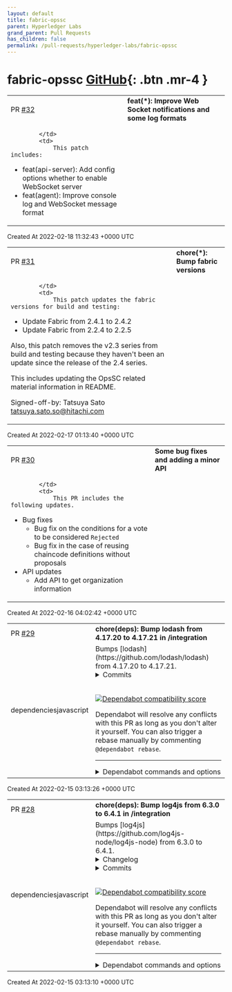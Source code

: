 ```yaml
---
layout: default
title: fabric-opssc
parent: Hyperledger Labs
grand_parent: Pull Requests
has_children: false
permalink: /pull-requests/hyperledger-labs/fabric-opssc
---
```


# fabric-opssc <span class="fs-3 right-align">[GitHub](https://github.com/hyperledger-labs/fabric-opssc){: .btn .mr-4 }</span>


<div>
    <table>
        <tr>
            <td>
                PR <a href="https://github.com/hyperledger-labs/fabric-opssc/pull/32" class=".btn">#32</a>
            </td>
            <td>
                <b>
                    feat(*): Improve Web Socket notifications and some log formats
                </b>
            </td>
        </tr>
        <tr>
            <td>
                
            </td>
            <td>
                This patch includes:
- feat(api-server): Add config options whether to enable WebSocket server
- feat(agent): Improve console log and WebSocket message format
            </td>
        </tr>
    </table>
    <div class="right-align">
        Created At 2022-02-18 11:32:43 +0000 UTC
    </div>
</div>

<div>
    <table>
        <tr>
            <td>
                PR <a href="https://github.com/hyperledger-labs/fabric-opssc/pull/31" class=".btn">#31</a>
            </td>
            <td>
                <b>
                    chore(*): Bump fabric versions
                </b>
            </td>
        </tr>
        <tr>
            <td>
                
            </td>
            <td>
                This patch updates the fabric versions for build and testing:
- Update Fabric from 2.4.1 to 2.4.2
- Update Fabric from 2.2.4 to 2.2.5

Also, this patch removes the v2.3 series from build and testing
because they haven't been an update since the release of the 2.4 series.

This includes updating the OpsSC related material information in README.

Signed-off-by: Tatsuya Sato <tatsuya.sato.so@hitachi.com>
            </td>
        </tr>
    </table>
    <div class="right-align">
        Created At 2022-02-17 01:13:40 +0000 UTC
    </div>
</div>

<div>
    <table>
        <tr>
            <td>
                PR <a href="https://github.com/hyperledger-labs/fabric-opssc/pull/30" class=".btn">#30</a>
            </td>
            <td>
                <b>
                    Some bug fixes and adding a minor API
                </b>
            </td>
        </tr>
        <tr>
            <td>
                
            </td>
            <td>
                This PR includes the following updates.

- Bug fixes
  - Bug fix on the conditions for a vote to be considered `Rejected`
  - Bug fix in the case of reusing chaincode definitions without proposals
-  API updates
   - Add API to get organization information
            </td>
        </tr>
    </table>
    <div class="right-align">
        Created At 2022-02-16 04:02:42 +0000 UTC
    </div>
</div>

<div>
    <table>
        <tr>
            <td>
                PR <a href="https://github.com/hyperledger-labs/fabric-opssc/pull/29" class=".btn">#29</a>
            </td>
            <td>
                <b>
                    chore(deps): Bump lodash from 4.17.20 to 4.17.21 in /integration
                </b>
            </td>
        </tr>
        <tr>
            <td>
                <span class="chip">dependencies</span><span class="chip">javascript</span>
            </td>
            <td>
                Bumps [lodash](https://github.com/lodash/lodash) from 4.17.20 to 4.17.21.
<details>
<summary>Commits</summary>
<ul>
<li><a href="https://github.com/lodash/lodash/commit/f299b52f39486275a9e6483b60a410e06520c538"><code>f299b52</code></a> Bump to v4.17.21</li>
<li><a href="https://github.com/lodash/lodash/commit/c4847ebe7d14540bb28a8b932a9ce1b9ecbfee1a"><code>c4847eb</code></a> Improve performance of <code>toNumber</code>, <code>trim</code> and <code>trimEnd</code> on large input strings</li>
<li><a href="https://github.com/lodash/lodash/commit/3469357cff396a26c363f8c1b5a91dde28ba4b1c"><code>3469357</code></a> Prevent command injection through <code>_.template</code>'s <code>variable</code> option</li>
<li>See full diff in <a href="https://github.com/lodash/lodash/compare/4.17.20...4.17.21">compare view</a></li>
</ul>
</details>
<br />


[![Dependabot compatibility score](https://dependabot-badges.githubapp.com/badges/compatibility_score?dependency-name=lodash&package-manager=npm_and_yarn&previous-version=4.17.20&new-version=4.17.21)](https://docs.github.com/en/github/managing-security-vulnerabilities/about-dependabot-security-updates#about-compatibility-scores)

Dependabot will resolve any conflicts with this PR as long as you don't alter it yourself. You can also trigger a rebase manually by commenting `@dependabot rebase`.

[//]: # (dependabot-automerge-start)
[//]: # (dependabot-automerge-end)

---

<details>
<summary>Dependabot commands and options</summary>
<br />

You can trigger Dependabot actions by commenting on this PR:
- `@dependabot rebase` will rebase this PR
- `@dependabot recreate` will recreate this PR, overwriting any edits that have been made to it
- `@dependabot merge` will merge this PR after your CI passes on it
- `@dependabot squash and merge` will squash and merge this PR after your CI passes on it
- `@dependabot cancel merge` will cancel a previously requested merge and block automerging
- `@dependabot reopen` will reopen this PR if it is closed
- `@dependabot close` will close this PR and stop Dependabot recreating it. You can achieve the same result by closing it manually
- `@dependabot ignore this major version` will close this PR and stop Dependabot creating any more for this major version (unless you reopen the PR or upgrade to it yourself)
- `@dependabot ignore this minor version` will close this PR and stop Dependabot creating any more for this minor version (unless you reopen the PR or upgrade to it yourself)
- `@dependabot ignore this dependency` will close this PR and stop Dependabot creating any more for this dependency (unless you reopen the PR or upgrade to it yourself)
- `@dependabot use these labels` will set the current labels as the default for future PRs for this repo and language
- `@dependabot use these reviewers` will set the current reviewers as the default for future PRs for this repo and language
- `@dependabot use these assignees` will set the current assignees as the default for future PRs for this repo and language
- `@dependabot use this milestone` will set the current milestone as the default for future PRs for this repo and language

You can disable automated security fix PRs for this repo from the [Security Alerts page](https://github.com/hyperledger-labs/fabric-opssc/network/alerts).

</details>
            </td>
        </tr>
    </table>
    <div class="right-align">
        Created At 2022-02-15 03:13:26 +0000 UTC
    </div>
</div>

<div>
    <table>
        <tr>
            <td>
                PR <a href="https://github.com/hyperledger-labs/fabric-opssc/pull/28" class=".btn">#28</a>
            </td>
            <td>
                <b>
                    chore(deps): Bump log4js from 6.3.0 to 6.4.1 in /integration
                </b>
            </td>
        </tr>
        <tr>
            <td>
                <span class="chip">dependencies</span><span class="chip">javascript</span>
            </td>
            <td>
                Bumps [log4js](https://github.com/log4js-node/log4js-node) from 6.3.0 to 6.4.1.
<details>
<summary>Changelog</summary>
<p><em>Sourced from <a href="https://github.com/log4js-node/log4js-node/blob/master/CHANGELOG.md">log4js's changelog</a>.</em></p>
<blockquote>
<h2>6.4.1</h2>
<ul>
<li><a href="https://github-redirect.dependabot.com/log4js-node/log4js-node/pull/1162">bug: Fixed to startup multiprocess even when no direct appenders</a> - thanks <a href="https://github.com/nicojs"><code>@​nicojs</code></a>
<ul>
<li><a href="https://github-redirect.dependabot.com/log4js-node/log4js-node/pull/1165">refactor: fixed eslint warnings</a> - thanks <a href="https://github.com/peteriman"><code>@​peteriman</code></a></li>
</ul>
</li>
<li><a href="https://github-redirect.dependabot.com/log4js-node/log4js-node/pull/1163">improvement: additional alias for date patterns</a> - thanks <a href="https://github.com/peteriman"><code>@​peteriman</code></a></li>
<li><a href="https://github-redirect.dependabot.com/log4js-node/log4js-node/pull/1164">improvement: added emitWarning for deprecation</a> - thanks <a href="https://github.com/peteriman"><code>@​peteriman</code></a></li>
<li><a href="https://github-redirect.dependabot.com/log4js-node/log4js-node/pull/1158">type: Fixed wrong types from 6.4.0 regression</a> - thanks <a href="https://github.com/glasser"><code>@​glasser</code></a></li>
<li><a href="https://github-redirect.dependabot.com/log4js-node/log4js-node/pull/1153">chore(docs): changed author to contributors in package.json</a> - thanks <a href="https://github.com/peteriman"><code>@​peteriman</code></a></li>
<li><a href="https://github-redirect.dependabot.com/log4js-node/log4js-node/pull/1167">chore(deps): bump node-fetch from 2.6.6 to 2.6.7</a> - thanks <a href="https://github.com/dependabot"><code>@​Dependabot</code></a></li>
<li><a href="https://github-redirect.dependabot.com/log4js-node/log4js-node/pull/1166">chore(deps-dev): bump typescript from 4.5.4 to 4.5.5</a> - thanks <a href="https://github.com/peteriman"><code>@​peteriman</code></a></li>
</ul>
<h2>6.4.0</h2>
<ul>
<li><a href="https://github-redirect.dependabot.com/log4js-node/log4js-node/pull/1141">security: default file permission to be 0o600 instead of 0o644</a> - thanks <a href="https://www.huntr.dev/users/ranjit-git">ranjit-git</a> and <a href="https://github.com/peteriman"><code>@​peteriman</code></a>
<ul>
<li><a href="https://github-redirect.dependabot.com/log4js-node/log4js-node/pull/1148">chore(docs): updated fileSync.md and misc comments</a> - thanks <a href="https://github.com/peteriman"><code>@​peteriman</code></a></li>
</ul>
</li>
<li><a href="https://github-redirect.dependabot.com/log4js-node/log4js-node/pull/1062">feat: Added warnings when log() is used with invalid levels before fallbacking to INFO</a> - thanks <a href="https://github.com/abernh"><code>@​abernh</code></a></li>
<li><a href="https://github-redirect.dependabot.com/log4js-node/log4js-node/pull/1103">feat: exposed Recording</a> - thanks <a href="https://github.com/polo-language"><code>@​polo-language</code></a></li>
<li><a href="https://github-redirect.dependabot.com/log4js-node/log4js-node/pull/1113">bug: Fixed file descriptor leak if repeated configure()</a> - thanks <a href="https://github.com/peteriman"><code>@​peteriman</code></a></li>
<li><a href="https://github-redirect.dependabot.com/log4js-node/log4js-node/pull/1110">bug: Fixed MaxListenersExceededWarning from NodeJS</a> - thanks <a href="https://github.com/peteriman"><code>@​peteriman</code></a>
<ul>
<li><a href="https://github-redirect.dependabot.com/log4js-node/log4js-node/pull/1142">test: added assertion for increase of SIGHUP listeners on log4js.configure()</a> - thanks <a href="https://github.com/peteriman"><code>@​peteriman</code></a></li>
</ul>
</li>
<li><a href="https://github-redirect.dependabot.com/log4js-node/log4js-node/pull/1028">bug: Fixed missing TCP appender with Webpack and Typescript</a> - thanks <a href="https://github.com/techmunk"><code>@​techmunk</code></a></li>
<li><a href="https://github-redirect.dependabot.com/log4js-node/log4js-node/pull/1097">bug: Fixed dateFile appender exiting NodeJS on error</a> - thanks <a href="https://github.com/4eb0da"><code>@​4eb0da</code></a>
<ul>
<li><a href="https://github-redirect.dependabot.com/log4js-node/log4js-node/pull/1144">refactor: using writer.writable instead of alive for checking</a> - thanks <a href="https://github.com/peteriman"><code>@​peteriman</code></a></li>
</ul>
</li>
<li><a href="https://github-redirect.dependabot.com/log4js-node/log4js-node/pull/1089">bug: Fixed TCP appender exiting NodeJS on error</a> - thanks <a href="https://github.com/jhonatanTeixeira"><code>@​jhonatanTeixeira</code></a></li>
<li><a href="https://github-redirect.dependabot.com/log4js-node/log4js-node/pull/529">bug: Fixed Multiprocess appender exiting NodeJS on error</a> - thanks <a href="https://github.com/harlentan"><code>@​harlentan</code></a></li>
<li><a href="https://github-redirect.dependabot.com/log4js-node/log4js-node/pull/1127">test: update fakeFS.read as graceful-fs uses it</a> - thanks <a href="https://github.com/peteriman"><code>@​peteriman</code></a></li>
<li><a href="https://github-redirect.dependabot.com/log4js-node/log4js-node/pull/1128">test: update fakeFS.realpath as fs-extra uses it</a> - thanks <a href="https://github.com/peteriman"><code>@​peteriman</code></a></li>
<li>test: added tap.tearDown() to clean up test files
<ul>
<li><a href="https://github-redirect.dependabot.com/log4js-node/log4js-node/pull/1143">#1143</a> - thanks <a href="https://github.com/peteriman"><code>@​peteriman</code></a></li>
<li><a href="https://github-redirect.dependabot.com/log4js-node/log4js-node/pull/1022">#1022</a> - thanks <a href="https://github.com/abetomo"><code>@​abetomo</code></a></li>
</ul>
</li>
<li><a href="https://github-redirect.dependabot.com/log4js-node/log4js-node/pull/1079"><code>type: improved @​types for AppenderModule</code></a> - thanks <a href="https://github.com/nicobao"><code>@​nicobao</code></a></li>
<li><a href="https://github-redirect.dependabot.com/log4js-node/log4js-node/pull/1116">type: Updated fileSync appender types</a> - thanks <a href="https://github.com/peteriman"><code>@​peteriman</code></a></li>
<li><a href="https://github-redirect.dependabot.com/log4js-node/log4js-node/pull/1031">type: Removed erroneous type in file appender</a> - thanks <a href="https://github.com/vdmtrv"><code>@​vdmtrv</code></a></li>
<li><a href="https://github-redirect.dependabot.com/log4js-node/log4js-node/pull/1115">type: Updated Logger.log type</a> - thanks <a href="https://github.com/ZLundqvist"><code>@​ZLundqvist</code></a></li>
<li><a href="https://github-redirect.dependabot.com/log4js-node/log4js-node/pull/1117">type: Updated Logger._log type</a> - thanks <a href="https://github.com/peteriman"><code>@​peteriman</code></a></li>
<li><a href="https://github-redirect.dependabot.com/log4js-node/log4js-node/pull/1118">type: Updated Logger.level type</a> - thanks <a href="https://github.com/peteriman"><code>@​peteriman</code></a></li>
<li><a href="https://github-redirect.dependabot.com/log4js-node/log4js-node/pull/1072">type: Updated Levels.getLevel type</a> - thanks <a href="https://github.com/saulzhong"><code>@​saulzhong</code></a></li>
<li><a href="https://github-redirect.dependabot.com/log4js-node/log4js-node/pull/1147">chore(deps): bump streamroller from 3.0.1 to 3.0.2</a> - thanks <a href="https://github.com/peteriman"><code>@​peteriman</code></a></li>
<li><a href="https://github-redirect.dependabot.com/log4js-node/log4js-node/pull/1146">chore(deps): bump date-format from 4.0.2 to 4.0.3</a> - thanks <a href="https://github.com/peteriman"><code>@​peteriman</code></a></li>
<li><a href="https://github-redirect.dependabot.com/log4js-node/log4js-node/pull/1145">chore(deps-dev): bump eslint from from 8.6.0 to 8.7.0</a> - thanks <a href="https://github.com/peteriman"><code>@​peteriman</code></a></li>
<li><a href="https://github-redirect.dependabot.com/log4js-node/log4js-node/pull/1140">chore(deps-dev): bump nyc from 14.1.1 to 15.1.0</a> - thanks <a href="https://github.com/peteriman"><code>@​peteriman</code></a></li>
<li><a href="https://github-redirect.dependabot.com/log4js-node/log4js-node/pull/1138">chore(deps-dev): bump eslint from 5.16.0 to 8.6.0</a> - thanks <a href="https://github.com/peteriman"><code>@​peteriman</code></a></li>
<li><a href="https://github-redirect.dependabot.com/log4js-node/log4js-node/pull/1137">chore(deps): bump flatted from 2.0.2 to 3.2.4</a> - thanks <a href="https://github.com/peteriman"><code>@​peteriman</code></a></li>
<li><a href="https://github-redirect.dependabot.com/log4js-node/log4js-node/pull/1136">chore(deps-dev): bump fs-extra from 8.1.0 to 10.0.0</a> - thanks <a href="https://github.com/peteriman"><code>@​peteriman</code></a></li>
<li><a href="https://github-redirect.dependabot.com/log4js-node/log4js-node/pull/1135">chore(deps): bump streamroller from 2.2.4 to 3.0.1</a> - thanks <a href="https://github.com/peteriman"><code>@​peteriman</code></a>
<ul>
<li><a href="https://github-redirect.dependabot.com/log4js-node/log4js-node/pull/1151">feat: allows for zero backups</a> - thanks <a href="https://github.com/peteriman"><code>@​peteriman</code></a></li>
<li><a href="https://github-redirect.dependabot.com/log4js-node/log4js-node/pull/1149">api: migrated from daysToKeep to numBackups due to streamroller@^3.0.0</a> - thanks <a href="https://github.com/peteriman"><code>@​peteriman</code></a></li>
<li><a href="https://github-redirect.dependabot.com/log4js-node/streamroller/pull/65">bug: compressed file ignores dateFile appender &quot;mode&quot;</a> - thanks <a href="https://github.com/rnd-debug"><code>@​rnd-debug</code></a></li>
<li>issue: addresses additional separator in filename (<a href="https://github-redirect.dependabot.com/log4js-node/log4js-node/issues/1039">#1039</a>) - details: <a href="https://github.com/log4js-node/streamroller/blob/master/CHANGELOG.md">streamroller@3.0.0 changelog</a></li>
<li>issue: addresses daysToKeep naming confusion (<a href="https://github-redirect.dependabot.com/log4js-node/log4js-node/issues/1035">#1035</a>, <a href="https://github-redirect.dependabot.com/log4js-node/log4js-node/issues/1080">#1080</a>)  - details: <a href="https://github.com/log4js-node/streamroller/blob/master/CHANGELOG.md">streamroller@3.0.0 changelog</a></li>
</ul>
</li>
</ul>
<!-- raw HTML omitted -->
</blockquote>
<p>... (truncated)</p>
</details>
<details>
<summary>Commits</summary>
<ul>
<li><a href="https://github.com/log4js-node/log4js-node/commit/909a522c2789a5c404ae0720e581837ec4476753"><code>909a522</code></a> 6.4.1</li>
<li><a href="https://github.com/log4js-node/log4js-node/commit/461f2fbe8c2e20e8716c7d11ef22a17e6c24a6da"><code>461f2fb</code></a> Merge pull request <a href="https://github-redirect.dependabot.com/log4js-node/log4js-node/issues/1168">#1168</a> from log4js-node/update-changelog</li>
<li><a href="https://github.com/log4js-node/log4js-node/commit/060da55fe84b617a510e3766674ebac1cdb50174"><code>060da55</code></a> Updated package.json to npm publish CHANGELOG.md and SECURITY.md</li>
<li><a href="https://github.com/log4js-node/log4js-node/commit/1fdc562430e54cd81d6948404398b7fc37370f62"><code>1fdc562</code></a> chore: updated changelog for 6.4.1</li>
<li><a href="https://github.com/log4js-node/log4js-node/commit/aed96d1e6532c25f205fcd254b21960fc833a3a6"><code>aed96d1</code></a> Merge pull request <a href="https://github-redirect.dependabot.com/log4js-node/log4js-node/issues/1167">#1167</a> from log4js-node/dependabot/npm_and_yarn/node-fetch-...</li>
<li><a href="https://github.com/log4js-node/log4js-node/commit/1dd2f173acf168eeabef91fda58bad7765d7caf0"><code>1dd2f17</code></a> chore(deps): bump node-fetch from 2.6.6 to 2.6.7</li>
<li><a href="https://github.com/log4js-node/log4js-node/commit/2a959156319dccf87ffb7ea6c460b92d1aaa6086"><code>2a95915</code></a> Merge pull request <a href="https://github-redirect.dependabot.com/log4js-node/log4js-node/issues/1166">#1166</a> from log4js-node/update-deps</li>
<li><a href="https://github.com/log4js-node/log4js-node/commit/a7ec9bad90c890043d18abf1cdd1560340d73f3d"><code>a7ec9ba</code></a> chore(deps-dev): bump typescript from 4.5.4 to 4.5.5</li>
<li><a href="https://github.com/log4js-node/log4js-node/commit/adcd0ffeaf37425da6bf11890eca0bc73966f4c5"><code>adcd0ff</code></a> Merge pull request <a href="https://github-redirect.dependabot.com/log4js-node/log4js-node/issues/1165">#1165</a> from log4js-node/fixed-eslint</li>
<li><a href="https://github.com/log4js-node/log4js-node/commit/bf2b326e518b423a89a20076af78e5154d7c525c"><code>bf2b326</code></a> fixed eslint</li>
<li>Additional commits viewable in <a href="https://github.com/log4js-node/log4js-node/compare/v6.3.0...v6.4.1">compare view</a></li>
</ul>
</details>
<br />


[![Dependabot compatibility score](https://dependabot-badges.githubapp.com/badges/compatibility_score?dependency-name=log4js&package-manager=npm_and_yarn&previous-version=6.3.0&new-version=6.4.1)](https://docs.github.com/en/github/managing-security-vulnerabilities/about-dependabot-security-updates#about-compatibility-scores)

Dependabot will resolve any conflicts with this PR as long as you don't alter it yourself. You can also trigger a rebase manually by commenting `@dependabot rebase`.

[//]: # (dependabot-automerge-start)
[//]: # (dependabot-automerge-end)

---

<details>
<summary>Dependabot commands and options</summary>
<br />

You can trigger Dependabot actions by commenting on this PR:
- `@dependabot rebase` will rebase this PR
- `@dependabot recreate` will recreate this PR, overwriting any edits that have been made to it
- `@dependabot merge` will merge this PR after your CI passes on it
- `@dependabot squash and merge` will squash and merge this PR after your CI passes on it
- `@dependabot cancel merge` will cancel a previously requested merge and block automerging
- `@dependabot reopen` will reopen this PR if it is closed
- `@dependabot close` will close this PR and stop Dependabot recreating it. You can achieve the same result by closing it manually
- `@dependabot ignore this major version` will close this PR and stop Dependabot creating any more for this major version (unless you reopen the PR or upgrade to it yourself)
- `@dependabot ignore this minor version` will close this PR and stop Dependabot creating any more for this minor version (unless you reopen the PR or upgrade to it yourself)
- `@dependabot ignore this dependency` will close this PR and stop Dependabot creating any more for this dependency (unless you reopen the PR or upgrade to it yourself)
- `@dependabot use these labels` will set the current labels as the default for future PRs for this repo and language
- `@dependabot use these reviewers` will set the current reviewers as the default for future PRs for this repo and language
- `@dependabot use these assignees` will set the current assignees as the default for future PRs for this repo and language
- `@dependabot use this milestone` will set the current milestone as the default for future PRs for this repo and language

You can disable automated security fix PRs for this repo from the [Security Alerts page](https://github.com/hyperledger-labs/fabric-opssc/network/alerts).

</details>
            </td>
        </tr>
    </table>
    <div class="right-align">
        Created At 2022-02-15 03:13:10 +0000 UTC
    </div>
</div>

